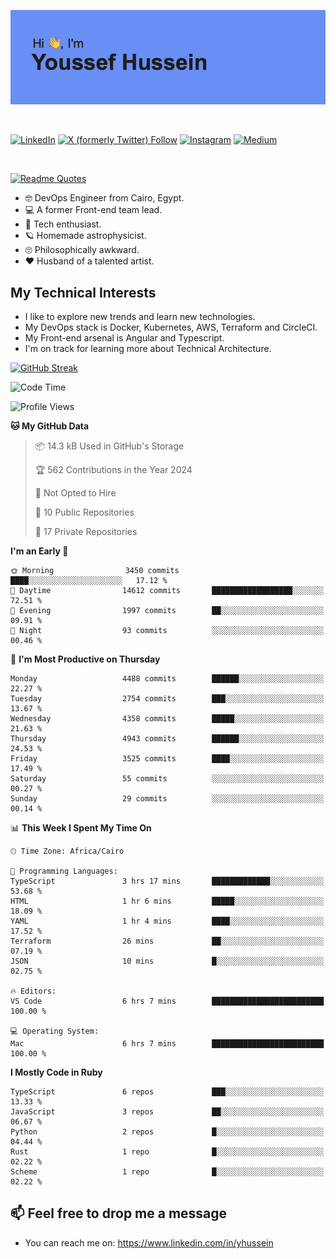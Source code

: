 [![Youssef's GitHub Banner](./assets/youssef-hussein.png)](https://github.com/yorki404)

</br>

[![LinkedIn](https://img.shields.io/badge/linkedin-%230077B5.svg?style=for-the-badge&logo=linkedin&logoColor=white)](https://www.linkedin.com/in/yhussein/)
[![X (formerly Twitter) Follow](https://img.shields.io/twitter/follow/devqik_?style=for-the-badge&logo=X&logoColor=White&labelColor=White)](https://twitter.com/devqik_)
[![Instagram](https://img.shields.io/badge/devqik-E4405F?style=for-the-badge&logo=Instagram&logoColor=white)](https://instagram.com/devqik)
[![Medium](https://img.shields.io/badge/Medium-12100E?style=for-the-badge&logo=medium&logoColor=white)](https://medium.com/@devqik)

</br>

[![Readme Quotes](https://quotes-github-readme.vercel.app/api?type=horizontal&theme=dark)](https://github.com/piyushsuthar/github-readme-quotes)

- :nerd_face: DevOps Engineer from Cairo, Egypt.
- :computer: A former Front-end team lead.
- :satellite: Tech enthusiast.
- :ringed_planet: Homemade astrophysicist.
- :roll_eyes: Philosophically awkward.
- :heart: Husband of a talented artist.

## My Technical Interests

- I like to explore new trends and learn new technologies.
- My DevOps stack is Docker, Kubernetes, AWS, Terraform and CircleCI.
- My Front-end arsenal is Angular and Typescript.
- I'm on track for learning more about Technical Architecture.

[![GitHub Streak](https://streak-stats.demolab.com/?user=devqik&theme=dark)](https://git.io/streak-stats)

<!--START_SECTION:waka-->
![Code Time](http://img.shields.io/badge/Code%20Time-854%20hrs%2012%20mins-blue)

![Profile Views](http://img.shields.io/badge/Profile%20Views-0-blue)

**🐱 My GitHub Data** 

> 📦 14.3 kB Used in GitHub's Storage 
 > 
> 🏆 562 Contributions in the Year 2024
 > 
> 🚫 Not Opted to Hire
 > 
> 📜 10 Public Repositories 
 > 
> 🔑 17 Private Repositories 
 > 
**I'm an Early 🐤** 

```text
🌞 Morning                3450 commits        ████░░░░░░░░░░░░░░░░░░░░░   17.12 % 
🌆 Daytime                14612 commits       ██████████████████░░░░░░░   72.51 % 
🌃 Evening                1997 commits        ██░░░░░░░░░░░░░░░░░░░░░░░   09.91 % 
🌙 Night                  93 commits          ░░░░░░░░░░░░░░░░░░░░░░░░░   00.46 % 
```
📅 **I'm Most Productive on Thursday** 

```text
Monday                   4488 commits        ██████░░░░░░░░░░░░░░░░░░░   22.27 % 
Tuesday                  2754 commits        ███░░░░░░░░░░░░░░░░░░░░░░   13.67 % 
Wednesday                4358 commits        █████░░░░░░░░░░░░░░░░░░░░   21.63 % 
Thursday                 4943 commits        ██████░░░░░░░░░░░░░░░░░░░   24.53 % 
Friday                   3525 commits        ████░░░░░░░░░░░░░░░░░░░░░   17.49 % 
Saturday                 55 commits          ░░░░░░░░░░░░░░░░░░░░░░░░░   00.27 % 
Sunday                   29 commits          ░░░░░░░░░░░░░░░░░░░░░░░░░   00.14 % 
```


📊 **This Week I Spent My Time On** 

```text
🕑︎ Time Zone: Africa/Cairo

💬 Programming Languages: 
TypeScript               3 hrs 17 mins       █████████████░░░░░░░░░░░░   53.68 % 
HTML                     1 hr 6 mins         █████░░░░░░░░░░░░░░░░░░░░   18.09 % 
YAML                     1 hr 4 mins         ████░░░░░░░░░░░░░░░░░░░░░   17.52 % 
Terraform                26 mins             ██░░░░░░░░░░░░░░░░░░░░░░░   07.19 % 
JSON                     10 mins             █░░░░░░░░░░░░░░░░░░░░░░░░   02.75 % 

🔥 Editors: 
VS Code                  6 hrs 7 mins        █████████████████████████   100.00 % 

💻 Operating System: 
Mac                      6 hrs 7 mins        █████████████████████████   100.00 % 
```

**I Mostly Code in Ruby** 

```text
TypeScript               6 repos             ███░░░░░░░░░░░░░░░░░░░░░░   13.33 % 
JavaScript               3 repos             ██░░░░░░░░░░░░░░░░░░░░░░░   06.67 % 
Python                   2 repos             █░░░░░░░░░░░░░░░░░░░░░░░░   04.44 % 
Rust                     1 repo              █░░░░░░░░░░░░░░░░░░░░░░░░   02.22 % 
Scheme                   1 repo              █░░░░░░░░░░░░░░░░░░░░░░░░   02.22 % 
```




<!--END_SECTION:waka-->

## 📫 Feel free to drop me a message
- You can reach me on: https://www.linkedin.com/in/yhussein
